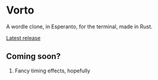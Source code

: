 # Vorto

A wordle clone, in Esperanto, for the terminal, made in Rust.

[Latest release](https://github.com/darccyy/vorto/releases/tag/v1.0)

## Coming soon?

1. Fancy timing effects, hopefully
